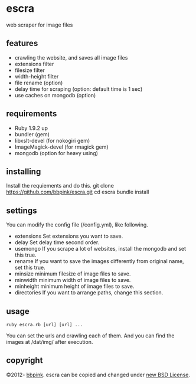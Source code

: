 # escra
web scraper for image files

## features
- crawling the website, and saves all image files
- extensions filter
- filesize filter
- width-height filter
- file rename (option)
- delay time for scraping (option: default time is 1 sec)
- use caches on mongodb (option)

## requirements
- Ruby 1.9.2 up
- bundler (gem)
- libxslt-devel (for nokogiri gem)
- ImageMagick-devel (for rmagick gem)
- mongodb (option for heavy using)

## installing
Install the requiements and do this.
    git clone https://github.com/bbpink/escra.git
    cd escra
    bundle install

## settings
You can modify the config file (/config.yml), like following.
- extensions
Set extensions you want to save.
- delay
Set delay time second order.
- usemongo
If you scrape a lot of websites, install the mongodb and set this true.
- rename
If you want to save the images differently from original name, set this true.
- minsize
minimum filesize of image files to save.
- minwidth
minimum width of image files to save.
- minheight
minimum height of image files to save.
- directories
If you want to arrange paths, change this section.

## usage
    ruby escra.rb [url] [url] ...
You can set the urls and crawling each of them.
And you can find the images at /dat/img/ after execution.

## copyright
&copy;2012- [bbpink](https://twitter.com/bbpink "bbpink").
escra can be copied and changed under [new BSD License](http://opensource.org/licenses/BSD-3-Clause "new BSD License").

